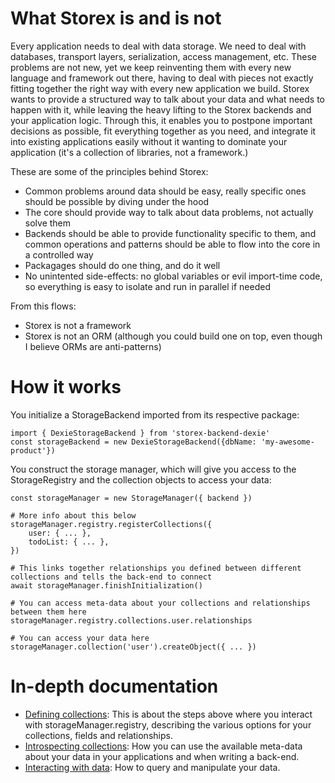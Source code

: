 What Storex is and is not
=========================

Every application needs to deal with data storage. We need to deal with databases, transport layers, serialization, access management, etc. These problems are not new, yet we keep reinventing them with every new language and framework out there, having to deal with pieces not exactly fitting together the right way with every new application we build. Storex wants to provide a structured way to talk about your data and what needs to happen with it, while leaving the heavy lifting to the Storex backends and your application logic. Through this, it enables you to postpone important decisions as possible, fit everything together as you need, and integrate it into existing applications easily without it wanting to dominate your application (it's a collection of libraries, not a framework.)

These are some of the principles behind Storex:

* Common problems around data should be easy, really specific ones should be possible by diving under the hood
* The core should provide way to talk about data problems, not actually solve them
* Backends should be able to provide functionality specific to them, and common operations and patterns should be able to flow into the core in a controlled way
* Packagages should do one thing, and do it well
* No unintented side-effects: no global variables or evil import-time code, so everything is easy to isolate and run in parallel if needed 

From this flows:

* Storex is not a framework
* Storex is not an ORM (although you could build one on top, even though I believe ORMs are anti-patterns)

How it works
============

You initialize a StorageBackend imported from its respective package:

```
import { DexieStorageBackend } from 'storex-backend-dexie'
const storageBackend = new DexieStorageBackend({dbName: 'my-awesome-product'})
```

You construct the storage manager, which will give you access to the StorageRegistry and the collection objects to access your data:

```
const storageManager = new StorageManager({ backend })

# More info about this below
storageManager.registry.registerCollections({
    user: { ... },
    todoList: { ... },
})

# This links together relationships you defined between different collections and tells the back-end to connect
await storageManager.finishInitialization()

# You can access meta-data about your collections and relationships between them here
storageManager.registry.collections.user.relationships

# You can access your data here
storageManager.collection('user').createObject({ ... })

```

In-depth documentation
======================

* [Defining collections](./collections.md): This is about the steps above where you interact with storageManager.registry, describing the various options for your collections, fields and relationships.
* [Introspecting collections](./registry.md): How you can use the available meta-data about your data in your applications and when writing a back-end.
* [Interacting with data](./operations): How to query and manipulate your data.
